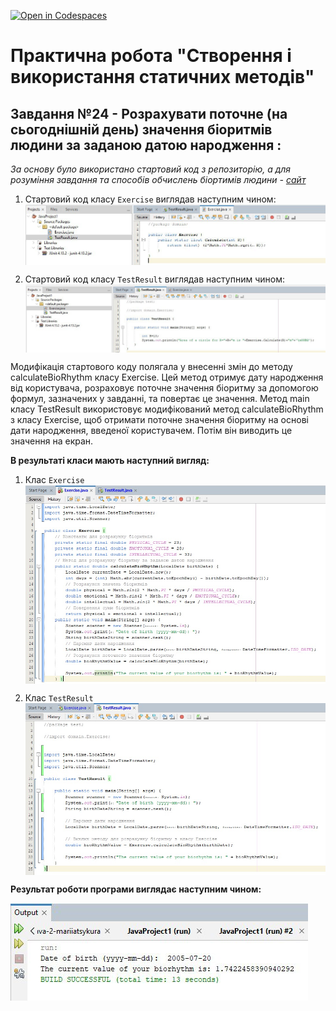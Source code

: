 [![Open in Codespaces](https://classroom.github.com/assets/launch-codespace-7f7980b617ed060a017424585567c406b6ee15c891e84e1186181d67ecf80aa0.svg)](https://classroom.github.com/open-in-codespaces?assignment_repo_id=11261474)
# Практична робота "Створення і використання статичних методів"
## Завдання №24 - Розрахувати поточне (на сьогоднішній день) значення біоритмів людини за заданою датою народження :
*За основу було використано стартовий код з репозиторію, а для розуміння завдання та способів обчислень біортимів людини - [сайт](http://uchinfo.com.ua/inform/excel/bioritm.htm)*

1. Стартовий код класу ```Exercise``` виглядав наступним чином:
   <img src="https://github.com/ppc-ntu-khpi/java-2-mariiatsykura/blob/master/src/start1.jpeg" align="center" >
   
3. Стартовий код класу ```TestResult``` виглядав наступним чином:
    <img src="https://github.com/ppc-ntu-khpi/java-2-mariiatsykura/blob/master/src/start2.jpeg" align="center" >
   
Модифікація стартового коду полягала у внесенні змін до методу calculateBioRhythm класу Exercise. Цей метод отримує дату народження від користувача, розраховує поточне значення біоритму за допомогою формул, зазначених у завданні, та повертає це значення. Метод main класу TestResult використовує модифікований метод calculateBioRhythm з класу Exercise, щоб отримати поточне значення біоритму на основі дати народження, введеної користувачем. Потім він виводить це значення на екран.

**В результаті класи мають наступний вигляд:**
1. Клас ```Exercise```
   <img src="https://github.com/ppc-ntu-khpi/java-2-mariiatsykura/blob/master/src/new1.jpeg" align="center" >
   
3. Клас ```TestResult```
   <img src="https://github.com/ppc-ntu-khpi/java-2-mariiatsykura/blob/master/src/new2.jpeg" align="center" >

**Результат роботи програми виглядає наступним чином:**

<img src="https://github.com/ppc-ntu-khpi/java-2-mariiatsykura/blob/master/src/result.jpeg" align="center" >



